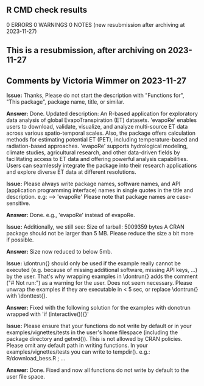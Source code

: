 ## R CMD check results
  
0 ERRORS
0 WARNINGS
0 NOTES (new resubmission after archiving at 2023-11-27)
  
## This is a resubmission, after archiving on 2023-11-27

## Comments by Victoria Wimmer on 2023-11-27

**Issue:**
Thanks, Please do not start the description with "Functions for", "This package", package name, title, or similar.

**Answer:**
Done. Updated description: An R-based application for exploratory data analysis of global EvapoTranspiration (ET) datasets. 'evapoRe' enables users to download, validate, visualize, and analyze multi-source ET data across various spatio-temporal scales. Also, the package offers calculation methods for estimating potential ET (PET), including temperature-based and radiation-based approaches. 'evapoRe' supports hydrological modeling, climate studies, agricultural research, and other data-driven fields by facilitating access to ET data and offering powerful analysis capabilities. Users can seamlessly integrate the package into their research applications and explore diverse ET data at different resolutions.

**Issue:**
Please always write package names, software names, and API (application programming interface) names in single quotes in the title and description. e.g: --> 'evapoRe' Please note that package names are case-sensitive.

**Answer:**
Done. e.g., 'evapoRe' instead of evapoRe.

**Issue:**
Additionally, we still see: Size of tarball: 5009359 bytes A CRAN package should not be larger than 5 MB. Please reduce the size a bit more if possible.

**Answer:**
Size now reduced to below 5mb.

**Issue:**
\dontrun{} should only be used if the example really cannot be executed (e.g. because of missing additional software, missing API keys, ...) by the user. That's why wrapping examples in \dontrun{} adds the comment ("# Not run:") as a warning for the user. Does not seem necessary. Please unwrap the examples if they are executable in < 5 sec, or replace \dontrun{} with \donttest{}.

**Answer:**
Fixed with the following solution for the examples with donotrun wrapped with 'if (interactive()){}'

**Issue:**
Please ensure that your functions do not write by default or in your examples/vignettes/tests in the user's home filespace (including the package directory and getwd()). This is not allowed by CRAN policies. Please omit any default path in writing functions. In your examples/vignettes/tests you can write to tempdir(). e.g.: R/download_bess.R ; ...

**Answer:**
Done. Fixed and now all functions do not write by default to the user file space.



